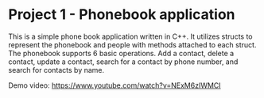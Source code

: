 # Project 1 - Phonebook application

This is a simple phone book application written in C++. It utilizes structs to represent the phonebook and people with methods attached to each struct. The phonebook supports 6 basic operations. Add a contact, delete a contact, update a contact, search for a contact by phone number, and search for contacts by name.

Demo video:
https://www.youtube.com/watch?v=NExM6zIWMCI

